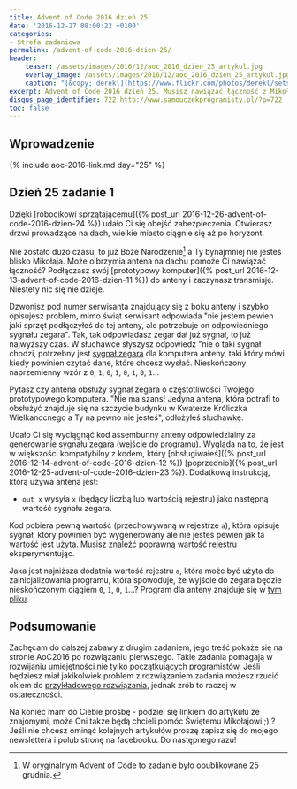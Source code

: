 ```yaml
---
title: Advent of Code 2016 dzień 25
date: '2016-12-27 08:00:22 +0100'
categories:
- Strefa zadaniowa
permalink: /advent-of-code-2016-dzien-25/
header:
    teaser: /assets/images/2016/12/aoc_2016_dzien_25_artykul.jpg
    overlay_image: /assets/images/2016/12/aoc_2016_dzien_25_artykul.jpg
    caption: "[&copy; derekl](https://www.flickr.com/photos/derekl/sets/72157649148835567)"
excerpt: Advent of Code 2016 dzień 25. Musisz nawiązać łączność z Mikołajem używając anteny na dachu budynku. Potrzebna jest do tego dodatkowa instrukcja assembunny.
disqus_page_identifier: 722 http://www.samouczekprogramisty.pl/?p=722
toc: false
---
```


## Wprowadzenie

{% include aoc-2016-link.md day="25" %}

## Dzień 25 zadanie 1

Dzięki [robocikowi sprzątającemu]({% post_url 2016-12-26-advent-of-code-2016-dzien-24 %}) udało Ci się obejść zabezpieczenia. Otwierasz drzwi prowadzące na dach, wielkie miasto ciągnie się aż po horyzont.

Nie zostało dużo czasu, to już Boże Narodzenie[^data] a Ty bynajmniej nie jesteś blisko Mikołaja. Może olbrzymia antena na dachu pomoże Ci nawiązać łączność? Podłączasz swój [prototypowy komputer]({% post_url 2016-12-13-advent-of-code-2016-dzien-11 %}) do anteny i zaczynasz transmisję. Niestety nic się nie dzieje.

 [^data]: W oryginalnym Advent of Code to zadanie było opublikowane 25 grudnia.

Dzwonisz pod numer serwisanta znajdujący się z boku anteny i szybko opisujesz problem, mimo świąt serwisant odpowiada "nie jestem pewien jaki sprzęt podłączyłeś do tej anteny, ale potrzebuje on odpowiedniego sygnału zegara". Tak, tak odpowiadasz zegar dał już sygnał, to już najwyższy czas. W słuchawce słyszysz odpowiedź "nie o taki sygnał chodzi, potrzebny jest [sygnał zegara](https://en.wikipedia.org/wiki/Clock_signal) dla komputera anteny, taki który mówi kiedy powinien czytać dane, które chcesz wysłać. Nieskończony naprzemienny wzór z `0`, `1`, `0`, `1`, `0`, `1`, `0`, `1`...

Pytasz czy antena obsłuży sygnał zegara o częstotliwości Twojego prototypowego komputera. "Nie ma szans! Jedyna antena, która potrafi to obsłużyć znajduje się na szczycie budynku w Kwaterze Króliczka Wielkanocnego a Ty na pewno nie jesteś", odłożyłeś słuchawkę.

Udało Ci się wyciągnąć kod assembunny anteny odpowiedzialny za generowanie sygnału zegara (wejście do programu). Wygląda na to, że jest w większości kompatybilny z kodem, który [obsługiwałeś]({% post_url 2016-12-14-advent-of-code-2016-dzien-12 %}) [poprzednio]({% post_url 2016-12-25-advent-of-code-2016-dzien-23 %}). Dodatkową instrukcją, którą używa antena jest:

- `out x` wysyła `x` (będący liczbą lub wartością rejestru) jako następną wartość sygnału zegara.


Kod pobiera pewną wartość (przechowywaną w rejestrze `a`), która opisuje sygnał, który powinien być wygenerowany ale nie jesteś pewien jak ta wartość jest użyta. Musisz znaleźć poprawną wartość rejestru eksperymentując.

Jaka jest najniższa dodatnia wartość rejestru `a`, która może być użyta do zainicjalizowania programu, która spowoduje, że wyjście do zegara będzie nieskończonym ciągiem `0`, `1`, `0`, `1`...? Program dla anteny znajduje się w [tym pliku](https://raw.githubusercontent.com/SamouczekProgramisty/StrefaZadaniowaSamouka/master/05_aoc_2016/src/main/test/resources/day25_input.txt).

## Podsumowanie

Zachęcam do dalszej zabawy z drugim zadaniem, jego treść pokaże się na stronie AoC2016 po rozwiązaniu pierwszego. Takie zadania pomagają w rozwijaniu umiejętności nie tylko początkujących programistów. Jeśli będziesz miał jakikolwiek problem z rozwiązaniem zadania możesz rzucić okiem do [przykładowego rozwiązania](https://github.com/SamouczekProgramisty/StrefaZadaniowaSamouka/tree/master/05_aoc_2016/src/main/java/pl/samouczekprogramisty/szs/aoc2016/day25), jednak zrób to raczej w ostateczności.

Na koniec mam do Ciebie prośbę - podziel się linkiem do artykułu ze znajomymi, może Oni także będą chcieli pomóc Świętemu Mikołajowi ;) ? Jeśli nie chcesz ominąć kolejnych artykułów proszę zapisz się do mojego newslettera i polub stronę na facebooku. Do następnego razu!
